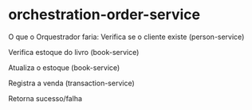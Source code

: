 # orchestration-order-service

O que o Orquestrador faria:
Verifica se o cliente existe (person-service)

Verifica estoque do livro (book-service)

Atualiza o estoque (book-service)

Registra a venda (transaction-service)

Retorna sucesso/falha